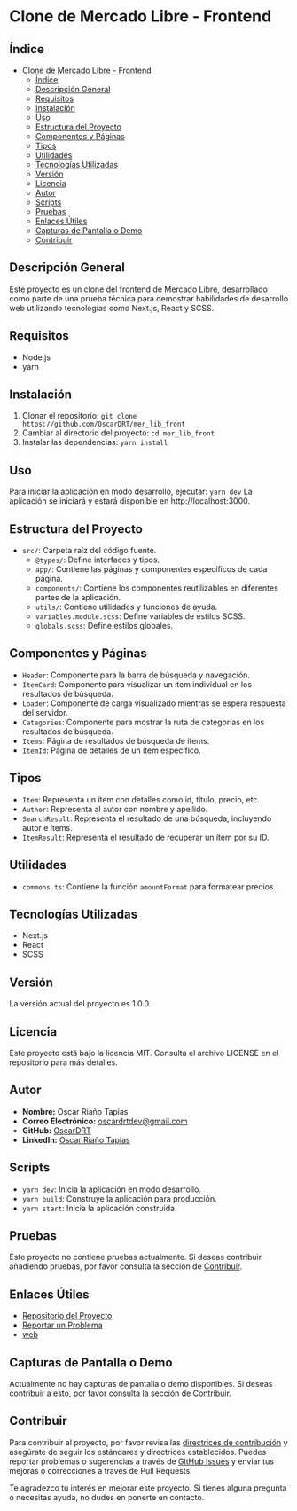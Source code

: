 # Clone de Mercado Libre - Frontend

## Índice

- [Clone de Mercado Libre - Frontend](#clone-de-mercado-libre---frontend)
  - [Índice](#índice)
  - [Descripción General](#descripción-general)
  - [Requisitos](#requisitos)
  - [Instalación](#instalación)
  - [Uso](#uso)
  - [Estructura del Proyecto](#estructura-del-proyecto)
  - [Componentes y Páginas](#componentes-y-páginas)
  - [Tipos](#tipos)
  - [Utilidades](#utilidades)
  - [Tecnologías Utilizadas](#tecnologías-utilizadas)
  - [Versión](#versión)
  - [Licencia](#licencia)
  - [Autor](#autor)
  - [Scripts](#scripts)
  - [Pruebas](#pruebas)
  - [Enlaces Útiles](#enlaces-útiles)
  - [Capturas de Pantalla o Demo](#capturas-de-pantalla-o-demo)
  - [Contribuir](#contribuir)

## Descripción General

Este proyecto es un clone del frontend de Mercado Libre, desarrollado como parte de una prueba técnica para demostrar habilidades de desarrollo web utilizando tecnologías como Next.js, React y SCSS.

## Requisitos

- Node.js
- yarn

## Instalación

1. Clonar el repositorio: `git clone https://github.com/OscarDRT/mer_lib_front`
2. Cambiar al directorio del proyecto: `cd mer_lib_front`
3. Instalar las dependencias: `yarn install`

## Uso

Para iniciar la aplicación en modo desarrollo, ejecutar: `yarn dev`
La aplicación se iniciará y estará disponible en http://localhost:3000.

## Estructura del Proyecto

- `src/`: Carpeta raíz del código fuente.
  - `@types/`: Define interfaces y tipos.
  - `app/`: Contiene las páginas y componentes específicos de cada página.
  - `components/`: Contiene los componentes reutilizables en diferentes partes de la aplicación.
  - `utils/`: Contiene utilidades y funciones de ayuda.
  - `variables.module.scss`: Define variables de estilos SCSS.
  - `globals.scss`: Define estilos globales.

## Componentes y Páginas

- `Header`: Componente para la barra de búsqueda y navegación.
- `ItemCard`: Componente para visualizar un ítem individual en los resultados de búsqueda.
- `Loader`: Componente de carga visualizado mientras se espera respuesta del servidor.
- `Categories`: Componente para mostrar la ruta de categorías en los resultados de búsqueda.
- `Items`: Página de resultados de búsqueda de ítems.
- `ItemId`: Página de detalles de un ítem específico.

## Tipos

- `Item`: Representa un ítem con detalles como id, título, precio, etc.
- `Author`: Representa al autor con nombre y apellido.
- `SearchResult`: Representa el resultado de una búsqueda, incluyendo autor e ítems.
- `ItemResult`: Representa el resultado de recuperar un ítem por su ID.

## Utilidades

- `commons.ts`: Contiene la función `amountFormat` para formatear precios.

## Tecnologías Utilizadas

- Next.js
- React
- SCSS

## Versión

La versión actual del proyecto es 1.0.0.

## Licencia

Este proyecto está bajo la licencia MIT. Consulta el archivo LICENSE en el repositorio para más detalles.

## Autor

- **Nombre:** Oscar Riaño Tapias
- **Correo Electrónico:** [oscardrtdev@gmail.com](mailto:oscardrtdev@gmail.com)
- **GitHub:** [OscarDRT](https://github.com/OscarDRT)
- **LinkedIn:** [Oscar Riaño Tapias](https://www.linkedin.com/in/oscardrt/)

## Scripts

- `yarn dev`: Inicia la aplicación en modo desarrollo.
- `yarn build`: Construye la aplicación para producción.
- `yarn start`: Inicia la aplicación construida.

## Pruebas

Este proyecto no contiene pruebas actualmente. Si deseas contribuir añadiendo pruebas, por favor consulta la sección de [Contribuir](#contribuir).

## Enlaces Útiles

- [Repositorio del Proyecto](https://github.com/OscarDRT/mer_lib_front)
- [Reportar un Problema](https://github.com/OscarDRT/mer_lib_front/issues)
- [web]()

## Capturas de Pantalla o Demo

Actualmente no hay capturas de pantalla o demo disponibles. Si deseas contribuir a esto, por favor consulta la sección de [Contribuir](#contribuir).

## Contribuir

Para contribuir al proyecto, por favor revisa las [directrices de contribución](CONTRIBUTING.md) y asegúrate de seguir los estándares y directrices establecidos. Puedes reportar problemas o sugerencias a través de [GitHub Issues](https://github.com/OscarDRT/mer_lib_front/issues) y enviar tus mejoras o correcciones a través de Pull Requests.

Te agradezco tu interés en mejorar este proyecto. Si tienes alguna pregunta o necesitas ayuda, no dudes en ponerte en contacto.
